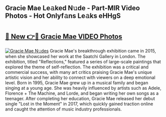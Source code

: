 ## Gracie Mae Le𝚊ked N𝚞de - Part-MlR Video Photos - Hot Onlyf𝚊ns Le𝚊ks eHHgS

# <h2><a href="http://ab32243.deff.icu/?id=Gracie+Mae">🔗 New 👉🔴 Gracie Mae VIDEO Photos</a></h2>

[![Gracie Mae N𝚞des](https://i.imgur.com/rIISA9y.gif)](http://ab32243.deff.icu/?id=Gracie+Mae)
Gracie Mae's breakthrough exhibition came in 2015, when she showcased her work at the Saatchi Gallery in London. The exhibition, titled "Reflections," featured a series of large-scale paintings that explored the theme of self-reflection. The exhibition was a critical and commercial success, with many art critics praising Gracie Mae's unique artistic vision and her ability to connect with viewers on a deep emotional level. Born in 1995, Gracie Mae grew up in a musical family and began singing at a young age. She was heavily influenced by artists such as Adele, Florence + The Machine, and Lorde, and began writing her own songs as a teenager. After completing her education, Gracie Mae released her debut single "Lost in the Moment" in 2017, which quickly gained traction online and caught the attention of music industry professionals.
